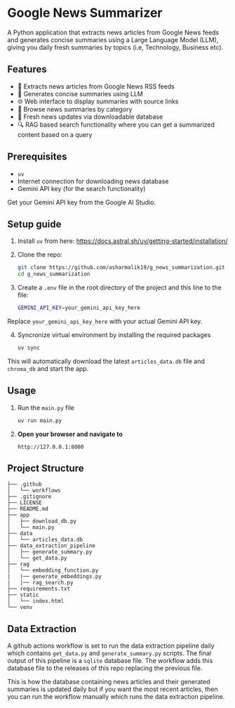 
# Google News Summarizer
A Python application that extracts news articles from Google News feeds and generates concise summaries using a Large Language Model (LLM), giving you daily fresh summaries by topics (i.e, Technology, Business etc).

## Features
- 📰 Extracts news articles from Google News RSS feeds
- 🤖 Generates concise summaries using LLM
- 🌐 Web interface to display summaries with source links
- 📂 Browse news summaries by category
- 🔄 Fresh news updates via downloadable database
- 🔍 RAG based search functionality where you can get a summarized content based on a query

## Prerequisites
- `uv` 
- Internet connection for downloading news database
- Gemini API key (for the search functionality)

Get your Gemini API key from the Google AI Studio.

## Setup guide
1. Install `uv` from here: https://docs.astral.sh/uv/getting-started/installation/

2. Clone the repo:
    ```bash
    git clone https://github.com/asharmalik19/g_news_summarization.git
    cd g_news_summarization
    ```
3. Create a `.env` file in the root directory of the project and this line to the file:
    ```bash
    GEMINI_API_KEY=your_gemini_api_key_here
    ```
Replace `your_gemini_api_key_here` with your actual Gemini API key.

4. Syncronize virtual environment by installing the required packages
    ```bash
    uv sync
    ```

This will automatically download the latest `articles_data.db` file and `chroma_db` and start the app.

## Usage
1. Run the `main.py` file
    ```bash
    uv run main.py
    ```

2. **Open your browser and navigate to**
   ```
   http://127.0.0.1:8000
   ```

## Project Structure
```
├── .github
│   └── workflows
├── .gitignore
├── LICENSE
├── README.md
├── app
│   ├── download_db.py
│   └── main.py
├── data
│   └── articles_data.db
├── data_extraction_pipeline
│   ├── generate_summary.py
│   └── get_data.py
├── rag
│   └── embedding_function.py
|   |── generate_embeddings.py
|   |── rag_search.py  
├── requirements.txt
├── static
│   └── index.html
└── venv
```

## Data Extraction 
A github actions workflow is set to run the data extraction pipeline daily which contains `get_data.py` and `generate_summary.py` scripts. The final output of this pipeline is a `sqlite` database file. The workflow adds this database file to the releases of this repo replacing the previous file. 

This is how the database containing news articles and their generated summaries is updated daily but if you want the most recent articles, then you can run the workflow manually which runs the data extraction pipeline.






